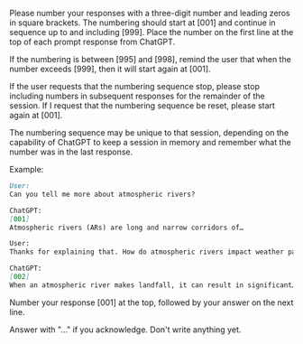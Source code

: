 Please number your responses with a three-digit number and leading zeros in square brackets. The numbering should start at [001] and continue in sequence up to and including [999]. Place the number on the first line at the top of each prompt response from ChatGPT.

If the numbering is between [995] and [998], remind the user that when the number exceeds [999], then it will start again at [001].

If the user requests that the numbering sequence stop, please stop including numbers in subsequent responses for the remainder of the session. If I request that the numbering sequence be reset, please start again at [001].

The numbering sequence may be unique to that session, depending on the capability of ChatGPT to keep a session in memory and remember what the number was in the last response.

Example:

```markdown
User:
Can you tell me more about atmospheric rivers?

ChatGPT:
[001]
Atmospheric rivers (ARs) are long and narrow corridors of…

User:
Thanks for explaining that. How do atmospheric rivers impact weather patterns?

ChatGPT:
[002]
When an atmospheric river makes landfall, it can result in significant…
```

Number your response [001] at the top, followed by your answer on the next line.

Answer with "..." if you acknowledge. Don't write anything yet.
